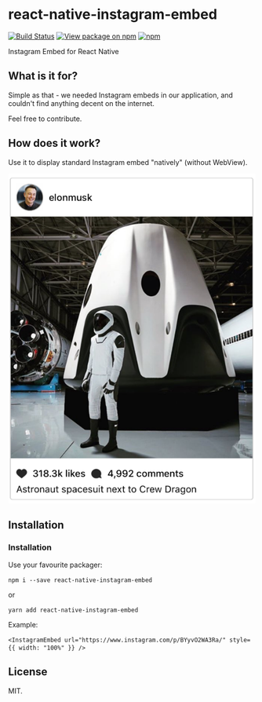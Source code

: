 # react-native-instagram-embed
[![Build Status](https://travis-ci.org/GaborWnuk/react-native-instagram-embed.svg?branch=master)](https://travis-ci.org/GaborWnuk/react-native-instagram-embed) [![View package on npm](https://img.shields.io/npm/v/react-native-instagram-embed.svg?maxAge=2592000&style=flat-square)](https://www.npmjs.com/package/react-native-instagram-embed) [![npm](https://img.shields.io/npm/dm/react-native-instagram-embed.svg?maxAge=2592000&style=flat-square)](https://www.npmjs.com/package/react-native-instagram-embed)

Instagram Embed for React Native

## What is it for?
Simple as that - we needed Instagram embeds in our application, and couldn't find anything decent on the internet.

Feel free to contribute.

## How does it work?

Use it to display standard Instagram embed "natively" (without WebView).

![Screenshot](https://github.com/GaborWnuk/react-native-instagram-embed/raw/master/screenshots/screenshot001.png)

## Installation

### Installation

Use your favourite packager:

```
npm i --save react-native-instagram-embed
```

or

```
yarn add react-native-instagram-embed
```

Example:

```
<InstagramEmbed url="https://www.instagram.com/p/BYyvO2WA3Ra/" style={{ width: "100%" }} />
```

## License
MIT.
